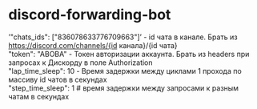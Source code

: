 # discord-forwarding-bot


’"chats_ids": ["836078633776709663"]’ - id чата в канале. Брать из https://discord.com/channels/{id канала}/{id чата} <br>
"token": "ABOBA" - Токен авторизации аккаунта. Брать из headers при запросах к Дискорду в поле Authorization <br>
"lap_time_sleep": 10 - Время задержки между циклами 1 прохода по массиву id чатов в секундах  <br>
"step_time_sleep": 1  # время задержки между запросами к разным чатам в секундах <br>
